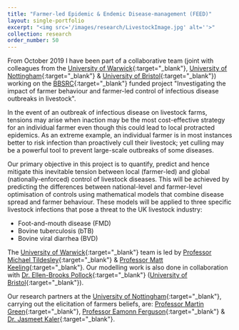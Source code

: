 ```yaml
---
title: "Farmer-led Epidemic & Endemic Disease-management (FEED)"
layout: single-portfolio
excerpt: "<img src='/images/research/LivestockImage.jpg' alt=''>"
collection: research
order_number: 50
---
```


[UoW_link]: https://warwick.ac.uk
[UoN_link]: https://www.nottingham.ac.uk
[UoB_link]: http://www.bristol.ac.uk/?_ga=2.105614851.1683428592.1570613522-1574469779.1562059487

[BBSRC_link]: https://bbsrc.ukri.org

[MT_link]: https://warwick.ac.uk/fac/sci/lifesci/people/mtildesley/
[MK_link]: https://www2.warwick.ac.uk/fac/sci/maths/people/staff/matt_keeling/
[EBP_link]: http://www.bris.ac.uk/vetscience/people/ellen-brooks-pollock/index.html
[MG_link]: https://www.nottingham.ac.uk/vet/people/martin.green
[EF_link]: https://www.nottingham.ac.uk/news/expertiseguide/psychology/professor-eamonn-ferguson.aspx
[JK_link]: https://www.nottingham.ac.uk/news/expertiseguide/veterinary-medicine-science/dr-jasmeet-kaler.aspx

From October 2019 I have been part of a collaborative team (joint with colleagues from the [University of Warwick][UoW_link]{:target="_blank"}, [University of Nottingham][UoN_link]{:target="_blank"} & [University of Bristol][UoB_link]{:target="_blank"}) working on the [BBSRC][BBSRC_link]{:target="_blank"} funded project "Investigating the impact of farmer behaviour and farmer-led control of infectious disease outbreaks in livestock".

In the event of an outbreak of infectious disease on livestock farms, tensions may arise when inaction may be the most cost-effective strategy for an individual farmer even though this could lead to local protracted epidemics. As an extreme example, an individual farmer is in most instances better to risk infection than proactively cull their livestock; yet culling may be a powerful tool to prevent large-scale outbreaks of some diseases.

Our primary objective in this project is to quantify, predict and hence mitigate this inevitable tension between local (farmer-led) and global (nationally-enforced) control of livestock diseases. This will be achieved by predicting the differences between national-level and farmer-level optimisation of controls using mathematical models that combine disease spread and farmer behaviour. These models will be applied to three specific livestock infections that pose a threat to the UK livestock industry:

* Foot-and-mouth disease (FMD)
* Bovine tuberculosis (bTB)
* Bovine viral diarrhea (BVD)

The [University of Warwick][UoW_link]{:target="_blank"} team is led by [Professor Michael Tildesley][MT_link]{:target="_blank"} & [Professor Matt Keeling][MK_link]{:target="_blank"}. Our modelling work is also done in collaboration with [Dr. Ellen-Brooks Pollock][EBP_link]{:target="_blank"} ([University of Bristol][UoB_link]{:target="_blank"}).

Our research partners at the [University of Nottingham][UoN_link]{:target="_blank"}, carrying out the elicitation of farmers beliefs, are: [Professor Martin Green][MG_link]{:target="_blank"}, [Professor Eamonn Ferguson][EF_link]{:target="_blank"} & [Dr. Jasmeet Kaler][JK_link]{:target="_blank"}.
